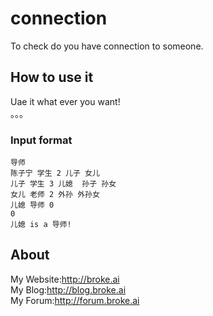# connection
To check do you have connection to someone.
## How to use it
Uae it what ever you want!<br>
。。。
### Input format
```
导师
陈子宁 学生 2 儿子 女儿
儿子 学生 3 儿媳  孙子 孙女
女儿 老师 2 外孙 外孙女
儿媳 导师 0
0
儿媳 is a 导师!
```
## About
My Website:<http://broke.ai><br>
My Blog:<http://blog.broke.ai><br>
My Forum:<http://forum.broke.ai>
